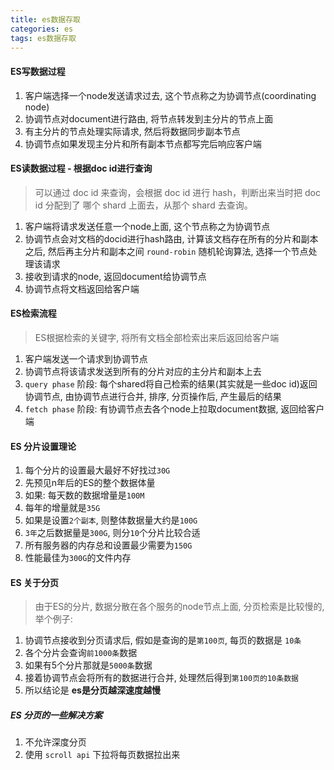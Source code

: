 ```yaml
---
title: es数据存取
categories: es
tags: es数据存取
---
```


#### ES写数据过程
1. 客户端选择一个node发送请求过去, 这个节点称之为协调节点(coordinating node)
2. 协调节点对document进行路由, 将节点转发到主分片的节点上面
3. 有主分片的节点处理实际请求, 然后将数据同步副本节点
4. 协调节点如果发现主分片和所有副本节点都写完后响应客户端


#### ES读数据过程 - 根据doc id进行查询
> 可以通过 doc id 来查询，会根据 doc id 进行 hash，判断出来当时把 doc id 分配到了
哪个 shard 上面去，从那个 shard 去查询。

1. 客户端将请求发送任意一个node上面, 这个节点称之为协调节点
2. 协调节点会对文档的docid进行hash路由, 计算该文档存在所有的分片和副本之后, 然后再主分片和副本之间 `round-robin` 随机轮询算法, 选择一个节点处理该请求
3. 接收到请求的node, 返回document给协调节点
4. 协调节点将文档返回给客户端

#### ES检索流程
> ES根据检索的关键字, 将所有文档全部检索出来后返回给客户端

1. 客户端发送一个请求到协调节点
2. 协调节点将该请求发送到所有的分片对应的主分片和副本上去
3. `query phase` 阶段: 每个shared将自己检索的结果(其实就是一些doc id)返回协调节点, 由协调节点进行合并, 排序, 分页操作后, 产生最后的结果
4. `fetch phase` 阶段: 有协调节点去各个node上拉取document数据, 返回给客户端

#### ES 分片设置理论
1. 每个分片的设置最大最好不好找过`30G`
2. 先预见n年后的ES的整个数据体量
3. 如果: 每天数的数据增量是`100M` 
4. 每年的增量就是`35G`
5. 如果是设置`2个副本`, 则整体数据量大约是`100G`
6. `3年`之后数据量是`300G`, 则分`10`个分片比较合适
7. 所有服务器的内存总和设置最少需要为`150G`
8. 性能最佳为`300G`的文件内存

#### ES 关于分页
> 由于ES的分片, 数据分散在各个服务的node节点上面, 分页检索是比较慢的, 举个例子: 

1. 协调节点接收到分页请求后, 假如是查询的是`第100页`, 每页的数据是 `10条`
2. 各个分片会查询`前1000条`数据
3. 如果有5个分片那就是`5000条`数据
4. 接着协调节点会将所有的数据进行合并, 处理然后得到`第100页的10条数据`
5. 所以结论是 **es是分页越深速度越慢** 

##### ES 分页的一些解决方案
1. 不允许深度分页
2. 使用 `scroll api` 下拉将每页数据拉出来